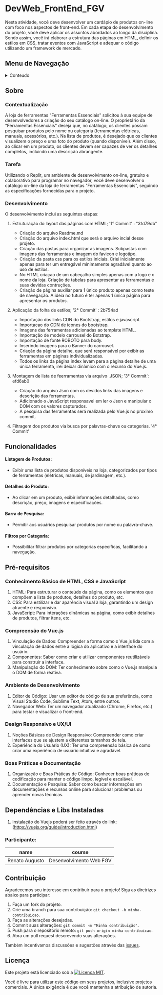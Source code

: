# DevWeb_FrontEnd_FGV

Nesta atividade, você deve desenvolver um cardápio de produtos on-line com foco nos aspectos de front-end.
Em cada etapa do desenvolvimento do projeto, você deve aplicar os assuntos abordados ao longo da disciplina. Sendo assim, você irá elaborar a estrutura das páginas em HTML, definir os estilos em CSS, tratar eventos com JavaScript e adequar o código utilizando um framework de mercado.

## Menu de Navegação
<details>

<summary>Conteudo</summary>
<ol>
<li><a href="#Sobre">Sobre</a></li>
<li><a href="#funcionalidades">Funcionalidades</a></li>
<li><a href="#Pré-Requisitos">Pré-Requisitos</a></li>
<li><a href="#Dependências e Libs Instaladas">Dependências e Libs Instaladas</a></li>
<li><a href="#Contribuição">Contribuição</a></li>
<li><a href="#licença">Licença</a></li>
</ol>    
</details>

## Sobre

### Contextualização
A loja de ferramentas "Ferramentas Essenciais" solicitou à sua equipe de desenvolvedores a criação do seu catálogo on-line.
O proprietário da "Ferramentas Essenciais" deseja que, no catálogo, os clientes possam pesquisar produtos pelo nome ou categoria (ferramentas elétricas, manuais, acessórios, etc.). Na lista de produtos, é desejado que os clientes visualizem o preço e uma foto do produto (quando disponível). Além disso, ao clicar em um produto, os clientes devem ser capazes de ver os detalhes completos, incluindo uma descrição abrangente.

### Tarefa
Utilizando o Replit, um ambiente de desenvolvimento on-line, gratuito e colaborativo para programar no navegador, você deve desenvolver o catálogo on-line da loja de ferramentas "Ferramentas Essenciais", seguindo as especificações fornecidas para o projeto. 

### Desenvolvimento
O desenvolvimento inclui as seguintes etapas:

1. Estruturação do layout das páginas com HTML; '1° Commit' : "31d79db"
    - Criação do arquivo Readme.md
    - Criação do arquivo index.html que será o arquivo incial desse projeto.
    - Criação das pastas para organizar as imagens. Subpastas com imagens das ferramentas e imagem do favicon e logotipo.
    - Criação da pasta css para os estilos iniciais. Criei inicialmente apenas para ter um entregável minimamente agradável quanto ao uso de estilos.
    - No HTML criaçao de um cabeçalho simples apenas com a logo e o nome da loja. Criação de tabelas para apresentar as ferramentas e suas devidas contruções.
    - Criação de página auxiliar para 1 único produto apenas como teste de navegação. A ideia no futuro é ter apenas 1 única página para apresentar os produtos.

2. Aplicação da folha de estilos; '2° Commit' : 2b754ad
    - Importação dos links CDN do Bootstrap, estilos e javascript.
    - Importacao do CDN de icones do bootstrap.
    - Imagens das ferramentas adicionadas ao template HTML.
    - Importação de modelo carrousel do Botstrap.
    - Importação de fonte ROBOTO para body.
    - Inserindo imagens para o Banner do carrousel.
    - Criação da página detalhe, que será responsável por exibir as ferramentas em páginas individualizadas.
    - Todos os links da página index levam para a página detalhe de uma única ferramenta, irei deixar dinâmico com o recurso do Vue.js.

3. Montagem de lista de feerramentas via arquivo .JSON; '3° Commit': efd6ab0
    -  Criação do arquivo Json com os devidos links das imagens e descrição das ferramentas.
    -  Adicionado o JavaScript responsavel em ler o Json e manipular o DOM com os valores capturados.
    - A pesquisa das ferramentas será realizada pelo Vue.js no proximo commit.

4. Filtragem dos produtos via busca por palavras-chave ou categorias. '4° Commit'

## Funcionalidades

#### Listagem de Produtos: 
- Exibir uma lista de produtos disponíveis na loja, categorizados por tipos de ferramentas (elétricas, manuais, de jardinagem, etc.).

#### Detalhes do Produto:
- Ao clicar em um produto, exibir informações detalhadas, como descrição, preço, imagens e especificações.

#### Barra de Pesquisa: 
- Permitir aos usuários pesquisar produtos por nome ou palavra-chave.

#### Filtros por Categoria: 
- Possibilitar filtrar produtos por categorias específicas, facilitando a navegação.

## Pré-requisitos

### Conhecimento Básico de HTML, CSS e JavaScript
1. HTML: Para estruturar o conteúdo da página, como os elementos que compõem a lista de produtos, detalhes do produto, etc.
2. CSS: Para estilizar e dar aparência visual à loja, garantindo um design atraente e responsivo.
3. JavaScript: Para interações dinâmicas na página, como exibir detalhes de produtos, filtrar itens, etc.

### Compreensão do Vue.js
1. Vinculação de Dados: Compreender a forma como o Vue.js lida com a vinculação de dados entre a lógica do aplicativo e a interface do usuário.
2. Componentes: Saber como criar e utilizar componentes reutilizáveis para construir a interface.
3. Manipulação do DOM: Ter conhecimento sobre como o Vue.js manipula o DOM de forma reativa.

### Ambiente de Desenvolvimento
1. Editor de Código: Usar um editor de código de sua preferência, como Visual Studio Code, Sublime Text, Atom, entre outros.
2. Navegador Web: Ter um navegador atualizado (Chrome, Firefox, etc.) para testar e visualizar o front-end.

### Design Responsivo e UX/UI
1. Noções Básicas de Design Responsivo: Compreender como criar interfaces que se ajustem a diferentes tamanhos de tela.
2. Experiência do Usuário (UX): Ter uma compreensão básica de como criar uma experiência de usuário intuitiva e agradável.

### Boas Práticas e Documentação
1. Organização e Boas Práticas de Código: Conhecer boas práticas de codificação para manter o código limpo, legível e escalável.
2. Documentação e Pesquisa: Saber como buscar informações em documentações e recursos online para solucionar problemas ou aprender novas técnicas.

## Dependências e Libs Instaladas
1. Instalação do Vuejs poderá ser feito através do link: (https://vuejs.org/guide/introduction.html)


### Participante: 
|name|course|
| -------- | -------- |
|Renato Augusto|Desenvolvimento Web FGV|


## Contribuição

Agradecemos seu interesse em contribuir para o projeto! Siga as diretrizes abaixo para participar:

1. Faça um fork do projeto.
2. Crie uma branch para sua contribuição: `git checkout -b minha-contribuicao`.
3. Faça as alterações desejadas.
4. Commit suas alterações: `git commit -m "Minha contribuição"`.
5. Push para o repositório remoto: `git push origin minha-contribuicao`.
6. Abra um pull request descrevendo suas alterações.

Também incentivamos discussões e sugestões através das [issues](https://github.com/seu-usuario/seu-repositorio/issues).

## Licença

Este projeto está licenciado sob a <a href="https://opensource.org/licenses/MIT"><img src="https://img.shields.io/badge/Licen%C3%A7a-MIT-blue.svg" alt="Licença MIT"></a>.

Você é livre para utilizar este código em seus projetos, inclusive projetos comerciais. A única exigência é que você mantenha a atribuição de autoria.


